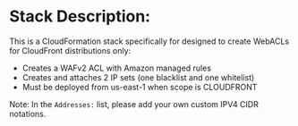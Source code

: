 # Stack Description:
This is a CloudFormation stack specifically for designed to create WebACLs for CloudFront distributions only: 

* Creates a WAFv2 ACL with Amazon managed rules 
* Creates and attaches 2 IP sets (one blacklist and one whitelist)
* Must be deployed from us-east-1 when scope is CLOUDFRONT

Note: In the `Addresses:` list, please add your own custom IPV4 CIDR notations.
